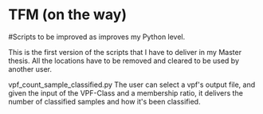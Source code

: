 # TFM (on the way)
#Scripts to be improved as improves my Python level. 

This is the first version of the scripts that I have to deliver in my Master thesis. All the locations have to be removed and cleared to be used by another user.

vpf_count_sample_classified.py
The user can select a vpf's output file, and given the input of the VPF-Class and a membership ratio, it delivers the number of classified samples and how it's been classified.


